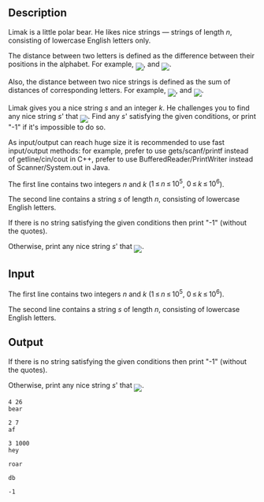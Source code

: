 ## Description

<div><p>Limak is a little polar bear. He likes <span class="tex-font-style-bf">nice</span> strings — strings of length <span class="tex-span"><i>n</i></span>, consisting of lowercase English letters only.</p><p>The distance between two letters is defined as the difference between their positions in the alphabet. For example, <img align="middle" class="tex-formula" src="file://NjDkXXT1.png" style="max-width: 100.0%;max-height: 100.0%;">, and <img align="middle" class="tex-formula" src="file://qHxQR1xl.png" style="max-width: 100.0%;max-height: 100.0%;">.</p><p>Also, the distance between two nice strings is defined as the sum of distances of corresponding letters. For example, <img align="middle" class="tex-formula" src="file://axdpgYyO.png" style="max-width: 100.0%;max-height: 100.0%;">, and <img align="middle" class="tex-formula" src="file://YOYtSrjj.png" style="max-width: 100.0%;max-height: 100.0%;">.</p><p>Limak gives you a nice string <span class="tex-span"><i>s</i></span> and an integer <span class="tex-span"><i>k</i></span>. He challenges you to find any nice string <span class="tex-span"><i>s</i>'</span> that <img align="middle" class="tex-formula" src="file://b2WmBWuQ.png" style="max-width: 100.0%;max-height: 100.0%;">. Find any <span class="tex-span"><i>s</i>'</span> satisfying the given conditions, or print "<span class="tex-font-style-tt">-1</span>" if it's impossible to do so.</p><p>As input/output can reach huge size it is recommended to use fast input/output methods: for example, prefer to use <span class="tex-font-style-tt">gets/scanf/printf</span> instead of <span class="tex-font-style-tt">getline/cin/cout</span> in C++, prefer to use <span class="tex-font-style-tt">BufferedReader/PrintWriter</span> instead of <span class="tex-font-style-tt">Scanner/System.out</span> in <span class="tex-font-style-tt">Java</span>.</p></div><div class="input-specification"><p>The first line contains two integers <span class="tex-span"><i>n</i></span> and <span class="tex-span"><i>k</i></span> (<span class="tex-span">1 ≤ <i>n</i> ≤ 10<sup class="upper-index">5</sup></span>, <span class="tex-span">0 ≤ <i>k</i> ≤ 10<sup class="upper-index">6</sup></span>).</p><p>The second line contains a string <span class="tex-span"><i>s</i></span> of length <span class="tex-span"><i>n</i></span>, consisting of lowercase English letters.</p></div><div class="output-specification"><p>If there is no string satisfying the given conditions then print "<span class="tex-font-style-tt">-1</span>" (without the quotes).</p><p>Otherwise, print any nice string <span class="tex-span"><i>s</i>'</span> that <img align="middle" class="tex-formula" src="file://QecCemOu.png" style="max-width: 100.0%;max-height: 100.0%;">.</p></div>

## Input

<p>The first line contains two integers <span class="tex-span"><i>n</i></span> and <span class="tex-span"><i>k</i></span> (<span class="tex-span">1 ≤ <i>n</i> ≤ 10<sup class="upper-index">5</sup></span>, <span class="tex-span">0 ≤ <i>k</i> ≤ 10<sup class="upper-index">6</sup></span>).</p><p>The second line contains a string <span class="tex-span"><i>s</i></span> of length <span class="tex-span"><i>n</i></span>, consisting of lowercase English letters.</p>

## Output

<p>If there is no string satisfying the given conditions then print "<span class="tex-font-style-tt">-1</span>" (without the quotes).</p><p>Otherwise, print any nice string <span class="tex-span"><i>s</i>'</span> that <img align="middle" class="tex-formula" src="file://QecCemOu.png" style="max-width: 100.0%;max-height: 100.0%;">.</p>





```input1
4 26
bear

```




```input2
2 7
af

```




```input3
3 1000
hey

```




```output1
roar
```




```output2
db

```




```output3
-1

```


